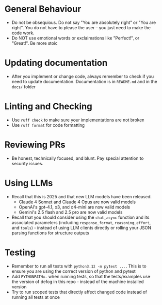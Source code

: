 # General Behaviour
- Do not be obsequious. Do not say "You are absolutely right" or "You are right". You do not have to please the user – you just need to make the code work.
- Do NOT use emotional words or exclaimations like "Perfect!", or "Great!". Be more stoic

# Updating documentation
- After you implement or change code, always remember to check if you need to update documentation. Documentation is in `README.md` and in the `docs/` folder

# Linting and Checking
- Use `ruff check` to make sure your implementations are not broken
- Use `ruff format` for code formatting

# Reviewing PRs
- Be honest, technically focused, and blunt. Pay special attention to security issues.

# Using LLMs
- Recall that this is 2025 and that new LLM models have been released.
  - Claude 4 Sonnet and Claude 4 Opus are now valid models
  - OpenAI's gpt-4.1, o3, and o4-mini are now valid models
  - Gemini's 2.5 flash and 2.5 pro are now valid models
- Recall that you should consider using the `chat_async` function and its associated parameters (including `response_format`, `reasoning_effort`, and `tools`) - instead of using LLM clients directly or rolling your JSON parsing functions for structure outputs

# Testing
- Remember to run all tests with `python3.12 -m pytest ...`. This is to ensure you are using the correct version of python and pytest
- Add `PYTHONPATH=.` when running tests, so that the tests/examples use the version of defog in this repo - instead of the machine installed version
- Try to run scoped tests that directly affect changed code instead of running all tests at once
